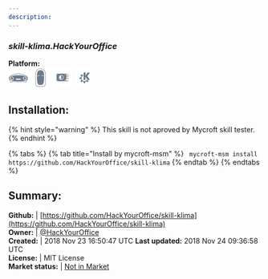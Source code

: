```yaml
---
description: 
---
```


### _skill-klima.HackYourOffice_  
  
**Platform:**  
 ![Mark I](../.gitbook/assets/mark-1-icon.png)  ![Mark II](../.gitbook/assets/mark-2-icon.png)  ![Picroft](../.gitbook/assets/picroft-icon.png)  ![plasmoid](../.gitbook/assets/kde.png)   
## Installation:  
{% hint style="warning" %}
This skill is not aproved by Mycroft skill tester.
{% endhint %}
    
{% tabs %}
{% tab title="Install by mycroft-msm" %}
``` mycroft-msm install https://github.com/HackYourOffice/skill-klima```
{% endtab %}
  {% endtabs %}
    
## Summary:  
**Github:** | [https://github.com/HackYourOffice/skill-klima](https://github.com/HackYourOffice/skill-klima)  
**Owner:** | [@HackYourOffice](https://github.com/HackYourOffice)  
**Created:** | 2018 Nov 23 16:50:47 UTC  **Last updated:** 2018 Nov 24 09:36:58 UTC  
**License:** | MIT License  
**Market status:** | [Not in Market](https://market.mycroft.ai/skill/)  

